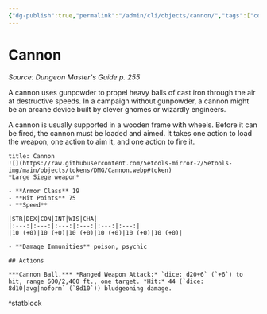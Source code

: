 ```yaml
---
{"dg-publish":true,"permalink":"/admin/cli/objects/cannon/","tags":["compendium/src/5e/dmg","object/size/large","object/type/siege-weapon"],"updated":"2025-01-11T15:32:21.635+00:00"}
---
```


# Cannon
*Source: Dungeon Master's Guide p. 255*  

A cannon uses gunpowder to propel heavy balls of cast iron through the air at destructive speeds. In a campaign without gunpowder, a cannon might be an arcane device built by clever gnomes or wizardly engineers.

A cannon is usually supported in a wooden frame with wheels. Before it can be fired, the cannon must be loaded and aimed. It takes one action to load the weapon, one action to aim it, and one action to fire it.

```ad-statblock
title: Cannon
![](https://raw.githubusercontent.com/5etools-mirror-2/5etools-img/main/objects/tokens/DMG/Cannon.webp#token)
*Large Siege weapon*

- **Armor Class** 19
- **Hit Points** 75
- **Speed** 

|STR|DEX|CON|INT|WIS|CHA|
|:---:|:---:|:---:|:---:|:---:|:---:|
|10 (+0)|10 (+0)|10 (+0)|10 (+0)|10 (+0)|10 (+0)|

- **Damage Immunities** poison, psychic

## Actions

***Cannon Ball.*** *Ranged Weapon Attack:* `dice: d20+6` (`+6`) to hit, range 600/2,400 ft., one target. *Hit:* 44 (`dice: 8d10|avg|noform` (`8d10`)) bludgeoning damage.
```
^statblock